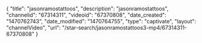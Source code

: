 {
    "title": "jasonramostattoos",
    "description": "jasonramostattoos",
    "channelid": "67314311",
    "videoid": "67370808",
    "date_created": "1470762743",
    "date_modified": "1470764755",
    "type": "captivate",
    "layout": "channelVideo",
    "url": "\/star-search\/jasonramostattoos3-mp4\/67314311-67370808"
}